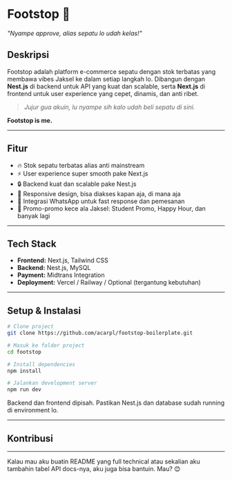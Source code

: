 # Footstop 👟

*"Nyampe approve, alias sepatu lo udah kelas!"*

## Deskripsi

Footstop adalah platform e-commerce sepatu dengan stok terbatas yang membawa vibes Jaksel ke dalam setiap langkah lo. Dibangun dengan **Nest.js** di backend untuk API yang kuat dan scalable, serta **Next.js** di frontend untuk user experience yang cepet, dinamis, dan anti ribet.

> *Jujur gua akuin, lu nyampe sih kalo udah beli sepatu di sini.*

**Footstop is me.**

---

## Fitur

* 🔥 Stok sepatu terbatas alias anti mainstream
* ⚡ User experience super smooth pake Next.js
* 🔒 Backend kuat dan scalable pake Nest.js
* 📱 Responsive design, bisa diakses kapan aja, di mana aja
* 💬 Integrasi WhatsApp untuk fast response dan pemesanan
* 🎁 Promo-promo kece ala Jaksel: Student Promo, Happy Hour, dan banyak lagi

---

## Tech Stack

* **Frontend:** Next.js, Tailwind CSS
* **Backend:** Nest.js, MySQL
* **Payment:** Midtrans Integration
* **Deployment:** Vercel / Railway / Optional (tergantung kebutuhan)

---

## Setup & Instalasi

```bash
# Clone project
git clone https://github.com/acarpl/footstop-boilerplate.git

# Masuk ke folder project
cd footstop

# Install dependencies
npm install

# Jalankan development server
npm run dev
```

Backend dan frontend dipisah. Pastikan Nest.js dan database sudah running di environment lo.

---

## Kontribusi
---

Kalau mau aku buatin README yang full technical atau sekalian aku tambahin tabel API docs-nya, aku juga bisa bantuin. Mau? 😊
